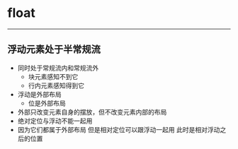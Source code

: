 # float
************
## 浮动元素处于半常规流
* 同时处于常规流内和常规流外
    * 块元素感知不到它
    * 行内元素感知得到它
* 浮动是外部布局
  * 位是外部布局
* 外部只改变元素自身的摆放，但不改变元素内部的布局
* 绝对定位与浮动不能一起用
* 因为它们都属于外部布局
但是相对定位可以跟浮动一起用
此时是相对浮动之后的位置
